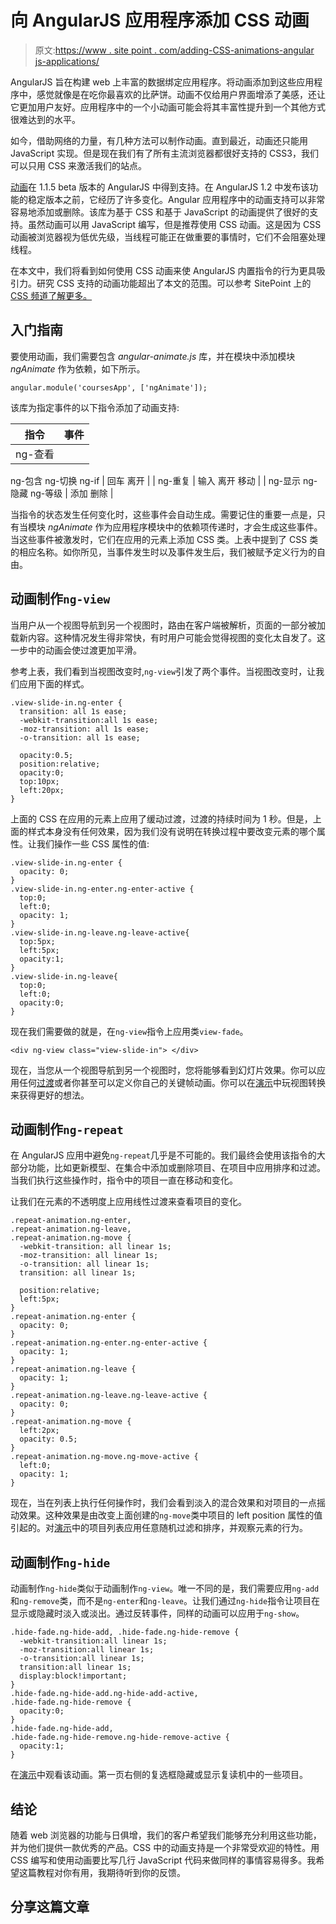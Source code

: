# 向 AngularJS 应用程序添加 CSS 动画

> 原文:[https://www . site point . com/adding-CSS-animations-angular js-applications/](https://www.sitepoint.com/adding-css-animations-angularjs-applications/)

AngularJS 旨在构建 web 上丰富的数据绑定应用程序。将动画添加到这些应用程序中，感觉就像是在吃你最喜欢的比萨饼。动画不仅给用户界面增添了美感，还让它更加用户友好。应用程序中的一个小动画可能会将其丰富性提升到一个其他方式很难达到的水平。

如今，借助网络的力量，有几种方法可以制作动画。直到最近，动画还只能用 JavaScript 实现。但是现在我们有了所有主流浏览器都很好支持的 CSS3，我们可以只用 CSS 来激活我们的站点。

[动画](https://docs.angularjs.org/guide/animations)在 1.1.5 beta 版本的 AngularJS 中得到支持。在 AngularJS 1.2 中发布该功能的稳定版本之前，它经历了许多变化。Angular 应用程序中的动画支持可以非常容易地添加或删除。该库为基于 CSS 和基于 JavaScript 的动画提供了很好的支持。虽然动画可以用 JavaScript 编写，但是推荐使用 CSS 动画。这是因为 CSS 动画被浏览器视为低优先级，当线程可能正在做重要的事情时，它们不会阻塞处理线程。

在本文中，我们将看到如何使用 CSS 动画来使 AngularJS 内置指令的行为更具吸引力。研究 CSS 支持的动画功能超出了本文的范围。可以参考 SitePoint 上的 [CSS 频道了解更多。](https://www.sitepoint.com/css/)

## 入门指南

要使用动画，我们需要包含 *angular-animate.js* 库，并在模块中添加模块 *ngAnimate* 作为依赖，如下所示。

```
angular.module('coursesApp', ['ngAnimate']);
```

该库为指定事件的以下指令添加了动画支持:

| 指令 | 事件 |
| --- | --- |
| ng-查看
ng-包含
ng-切换
ng-if | 回车
离开 |
| ng-重复 | 输入
离开
移动 |
| ng-显示
ng-隐藏
ng-等级 | 添加
删除 |

当指令的状态发生任何变化时，这些事件会自动生成。需要记住的重要一点是，只有当模块 *ngAnimate* 作为应用程序模块中的依赖项传递时，才会生成这些事件。当这些事件被激发时，它们在应用的元素上添加 CSS 类。上表中提到了 CSS 类的相应名称。如你所见，当事件发生时以及事件发生后，我们被赋予定义行为的自由。

## 动画制作`ng-view`

当用户从一个视图导航到另一个视图时，路由在客户端被解析，页面的一部分被加载新内容。这种情况发生得非常快，有时用户可能会觉得视图的变化太自发了。这一步中的动画会使过渡更加平滑。

参考上表，我们看到当视图改变时,`ng-view`引发了两个事件。当视图改变时，让我们应用下面的样式。

```
.view-slide-in.ng-enter {
  transition: all 1s ease;
  -webkit-transition:all 1s ease;
  -moz-transition: all 1s ease;
  -o-transition: all 1s ease;

  opacity:0.5;
  position:relative;
  opacity:0;
  top:10px;
  left:20px;
}
```

上面的 CSS 在应用的元素上应用了缓动过渡，过渡的持续时间为 1 秒。但是，上面的样式本身没有任何效果，因为我们没有说明在转换过程中要改变元素的哪个属性。让我们操作一些 CSS 属性的值:

```
.view-slide-in.ng-enter {
  opacity: 0;
}
.view-slide-in.ng-enter.ng-enter-active {
  top:0;
  left:0;
  opacity: 1;
}
.view-slide-in.ng-leave.ng-leave-active{
  top:5px;
  left:5px;
  opacity:1;
}
.view-slide-in.ng-leave{
  top:0;
  left:0;
  opacity:0;
}
```

现在我们需要做的就是，在`ng-view`指令上应用类`view-fade`。

```
<div ng-view class="view-slide-in"> </div>
```

现在，当您从一个视图导航到另一个视图时，您将能够看到幻灯片效果。你可以应用任何[过渡](https://www.sitepoint.com/css3-transitions-101/)或者你甚至可以定义你自己的关键帧动画。你可以在[演示](http://plnkr.co/edit/vurf2Pm33Dam9IUitgrC?p=preview)中玩视图转换来获得更好的想法。

## 动画制作`ng-repeat`

在 AngularJS 应用中避免`ng-repeat`几乎是不可能的。我们最终会使用该指令的大部分功能，比如更新模型、在集合中添加或删除项目、在项目中应用排序和过滤。当我们执行这些操作时，指令中的项目一直在移动和变化。

让我们在元素的不透明度上应用线性过渡来查看项目的变化。

```
.repeat-animation.ng-enter,
.repeat-animation.ng-leave,
.repeat-animation.ng-move {
  -webkit-transition: all linear 1s;
  -moz-transition: all linear 1s;
  -o-transition: all linear 1s;
  transition: all linear 1s;

  position:relative;
  left:5px;
}
.repeat-animation.ng-enter {
  opacity: 0;
}
.repeat-animation.ng-enter.ng-enter-active {
  opacity: 1;
}
.repeat-animation.ng-leave {
  opacity: 1;
}
.repeat-animation.ng-leave.ng-leave-active {
  opacity: 0;
}
.repeat-animation.ng-move {
  left:2px;
  opacity: 0.5;
}
.repeat-animation.ng-move.ng-move-active {
  left:0;
  opacity: 1;
}
```

现在，当在列表上执行任何操作时，我们会看到淡入的混合效果和对项目的一点摇动效果。这种效果是由改变上面创建的`ng-move`类中项目的 left position 属性的值引起的。对[演示](http://plnkr.co/edit/vurf2Pm33Dam9IUitgrC?p=preview)中的项目列表应用任意随机过滤和排序，并观察元素的行为。

## 动画制作`ng-hide`

动画制作`ng-hide`类似于动画制作`ng-view`。唯一不同的是，我们需要应用`ng-add`和`ng-remove`类，而不是`ng-enter`和`ng-leave`。让我们通过`ng-hide`指令让项目在显示或隐藏时淡入或淡出。通过反转事件，同样的动画可以应用于`ng-show`。

```
.hide-fade.ng-hide-add, .hide-fade.ng-hide-remove {
  -webkit-transition:all linear 1s;
  -moz-transition:all linear 1s;
  -o-transition:all linear 1s;
  transition:all linear 1s;
  display:block!important;
}
.hide-fade.ng-hide-add.ng-hide-add-active,
.hide-fade.ng-hide-remove {
  opacity:0;
}
.hide-fade.ng-hide-add,
.hide-fade.ng-hide-remove.ng-hide-remove-active {
  opacity:1;
}
```

在[演示](http://plnkr.co/edit/vurf2Pm33Dam9IUitgrC?p=preview)中观看该动画。第一页右侧的复选框隐藏或显示复读机中的一些项目。

## 结论

随着 web 浏览器的功能与日俱增，我们的客户希望我们能够充分利用这些功能，并为他们提供一款优秀的产品。CSS 中的动画支持是一个非常受欢迎的特性。用 CSS 编写和使用动画要比写几行 JavaScript 代码来做同样的事情容易得多。我希望这篇教程对你有用，我期待听到你的反馈。

## 分享这篇文章